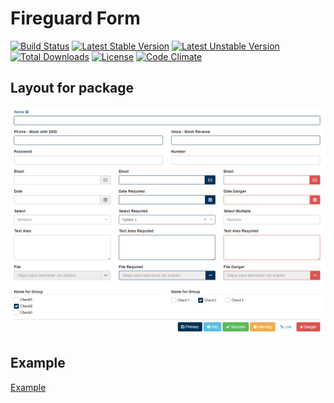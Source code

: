 # Fireguard Form

[![Build Status](https://travis-ci.org/fireguard/form.png)](https://travis-ci.org/fireguard/form)
[![Latest Stable Version](https://poser.pugx.org/fireguard/form/v/stable)](https://packagist.org/packages/fireguard/form)
[![Latest Unstable Version](https://poser.pugx.org/fireguard/form/v/unstable)](https://packagist.org/packages/fireguard/form)
[![Total Downloads](https://poser.pugx.org/fireguard/report/form)](https://packagist.org/packages/fireguard/form)
[![License](https://poser.pugx.org/fireguard/form/license)](https://packagist.org/packages/fireguard/form)
[![Code Climate](https://codeclimate.com/github/fireguard/form/badges/gpa.svg)](https://codeclimate.com/github/fireguard/form)


## Layout for package
![Screenshot](examples/images/screenshot.png?raw=true "Screenshot")


## Example
[Example](examples/index.php)

